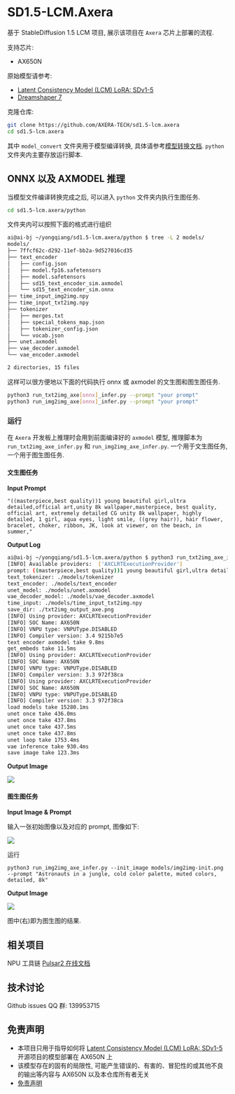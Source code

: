 # SD1.5-LCM.Axera

基于 StableDiffusion 1.5 LCM 项目, 展示该项目在 `Axera` 芯片上部署的流程.

支持芯片:

- AX650N

原始模型请参考:

- [Latent Consistency Model (LCM) LoRA: SDv1-5](https://huggingface.co/latent-consistency/lcm-lora-sdv1-5)
- [Dreamshaper 7](https://huggingface.co/Lykon/dreamshaper-7)

克隆仓库:

```sh
git clone https://github.com/AXERA-TECH/sd1.5-lcm.axera
cd sd1.5-lcm.axera
```

其中 `model_convert` 文件夹用于模型编译转换, 具体请参考[模型转换文档](model_convert/README.md). `python` 文件夹内主要存放运行脚本.
 
## ONNX 以及 AXMODEL 推理

当模型文件编译转换完成之后, 可以进入 `python` 文件夹内执行生图任务.

```sh
cd sd1.5-lcm.axera/python
```

文件夹内可以按照下面的格式进行组织

```sh
ai@ai-bj ~/yongqiang/sd1.5-lcm.axera/python $ tree -L 2 models/
models/
├── 7ffcf62c-d292-11ef-bb2a-9d527016cd35
├── text_encoder
│   ├── config.json
│   ├── model.fp16.safetensors
│   ├── model.safetensors
│   ├── sd15_text_encoder_sim.axmodel
│   └── sd15_text_encoder_sim.onnx
├── time_input_img2img.npy
├── time_input_txt2img.npy
├── tokenizer
│   ├── merges.txt
│   ├── special_tokens_map.json
│   ├── tokenizer_config.json
│   └── vocab.json
├── unet.axmodel
├── vae_decoder.axmodel
└── vae_encoder.axmodel

2 directories, 15 files
```

这样可以很方便地以下面的代码执行 onnx 或 axmodel 的文生图和图生图任务.

```sh
python3 run_txt2img_axe[onnx]_infer.py --prompt "your prompt"
python3 run_img2img_axe[onnx]_infer.py --prompt "your prompt"
```

### 运行

在 `Axera` 开发板上推理时会用到前面编译好的 `axmodel` 模型, 推理脚本为 `run_txt2img_axe_infer.py` 和 `run_img2img_axe_infer.py`. 一个用于文生图任务, 一个用于图生图任务.

#### 文生图任务

**Input Prompt**

```
"((masterpiece,best quality))1 young beautiful girl,ultra detailed,official art,unity 8k wallpaper,masterpiece, best quality, official art, extremely detailed CG unity 8k wallpaper, highly detailed, 1 girl, aqua eyes, light smile, ((grey hair)), hair flower, bracelet, choker, ribbon, JK, look at viewer, on the beach, in summer,"
```

**Output Log**
```sh
ai@ai-bj ~/yongqiang/sd1.5-lcm.axera/python $ python3 run_txt2img_axe_infer.py --prompt "((masterpiece,best quality))1 young beautiful girl,ultra detailed,official art,unity 8k wallpaper,masterpiece, best quality, official art, extremely detailed CG unity 8k wallpaper, highly detailed, 1 girl, aqua eyes, light smile, ((grey hair)), hair flower, bracelet, choker, ribbon, JK, look at viewer, on the beach, in summer,"
[INFO] Available providers:  ['AXCLRTExecutionProvider']
prompt: ((masterpiece,best quality))1 young beautiful girl,ultra detailed,official art,unity 8k wallpaper,masterpiece, best quality, official art, extremely detailed CG unity 8k wallpaper, highly detailed, 1 girl, aqua eyes, light smile, ((grey hair)), hair flower, bracelet, choker, ribbon, JK, look at viewer, on the beach, in summer,
text_tokenizer: ./models/tokenizer
text_encoder: ./models/text_encoder
unet_model: ./models/unet.axmodel
vae_decoder_model: ./models/vae_decoder.axmodel
time_input: ./models/time_input_txt2img.npy
save_dir: ./txt2img_output_axe.png
[INFO] Using provider: AXCLRTExecutionProvider
[INFO] SOC Name: AX650N
[INFO] VNPU type: VNPUType.DISABLED
[INFO] Compiler version: 3.4 9215b7e5
text encoder axmodel take 9.8ms
get_embeds take 11.5ms
[INFO] Using provider: AXCLRTExecutionProvider
[INFO] SOC Name: AX650N
[INFO] VNPU type: VNPUType.DISABLED
[INFO] Compiler version: 3.3 972f38ca
[INFO] Using provider: AXCLRTExecutionProvider
[INFO] SOC Name: AX650N
[INFO] VNPU type: VNPUType.DISABLED
[INFO] Compiler version: 3.3 972f38ca
load models take 15280.1ms
unet once take 436.0ms
unet once take 437.8ms
unet once take 437.5ms
unet once take 437.8ms
unet loop take 1753.4ms
vae inference take 930.4ms
save image take 123.3ms
```

**Output Image**

![](assets/txt2img_output_axe.png)

#### 图生图任务

**Input Image & Prompt**

输入一张初始图像以及对应的 prompt, 图像如下:

![](assets/img2img-init.png)

运行

```
python3 run_img2img_axe_infer.py --init_image models/img2img-init.png --prompt "Astronauts in a jungle, cold color palette, muted colors, detailed, 8k"
```

**Output Image**

![](assets/lcm_lora_sdv1-5_imgGrid_output.png)

图中(右)即为图生图的结果.

## 相关项目

NPU 工具链 [Pulsar2 在线文档](https://pulsar2-docs.readthedocs.io/zh-cn/latest/)

## 技术讨论
Github issues
QQ 群: 139953715

## 免责声明

- 本项目只用于指导如何将 [Latent Consistency Model (LCM) LoRA: SDv1-5](https://huggingface.co/latent-consistency/lcm-lora-sdv1-5) 开源项目的模型部署在 AX650N 上
- 该模型存在的固有的局限性, 可能产生错误的、有害的、冒犯性的或其他不良的输出等内容与 AX650N 以及本仓库所有者无关
- [免责声明](./Disclaimer.md)
